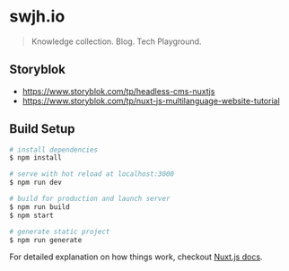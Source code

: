 # swjh.io

> Knowledge collection. Blog. Tech Playground.



## Storyblok

- https://www.storyblok.com/tp/headless-cms-nuxtjs
- https://www.storyblok.com/tp/nuxt-js-multilanguage-website-tutorial

## Build Setup

``` bash
# install dependencies
$ npm install

# serve with hot reload at localhost:3000
$ npm run dev

# build for production and launch server
$ npm run build
$ npm start

# generate static project
$ npm run generate
```

For detailed explanation on how things work, checkout [Nuxt.js docs](https://nuxtjs.org).

